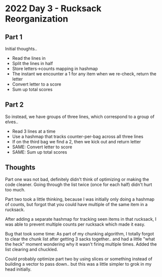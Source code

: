 # 2022 Day 3 - Rucksack Reorganization

## Part 1

Initial thoughts..

- Read the lines in
- Split the lines in half
- Store letters->counts mapping in hashmap
- The instant we encounter a 1 for any item when we re-check, return the letter
- Convert letter to a score
- Sum up total scores

## Part 2

So instead, we have groups of three lines, which correspond to a group of elves..

- Read 3 lines at a time
- Use a hashmap that tracks counter-per-bag across all three lines
- If on the third bag we find a 2, then we kick out and return letter
- SAME: Convert letter to score
- SAME: Sum up total scores

## Thoughts

Part one was not bad, definitely didn't think of optimizing or making the code cleaner. Going through the list twice (once for each half) didn't hurt too much.

Part two took a little thinking, because I was initially only doing a hashmap of counts, but forgot that you could have multiple of the same item in a rucksack.

After adding a separate hashmap for tracking seen items in that rucksack, I was able to prevent multiple counts per rucksack which made it easy.

Bug that took some time: As part of my chunking algorithm, I totally forgot to clear the chunk list after getting 3 sacks together.. and had a little "what the heck" moment wondering why it wasn't firing multiple times. Added the list clearing and chuckled.

Could probably optimize part two by using slices or something instead of building a vector to pass down.. but this was a little simpler to grok in my head initially.
